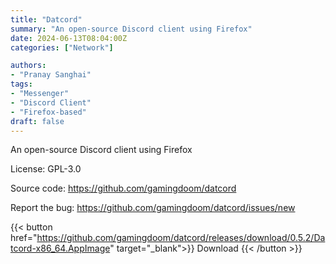 ```yaml
---
title: "Datcord"
summary: "An open-source Discord client using Firefox"
date: 2024-06-13T08:04:00Z
categories: ["Network"]

authors:
- "Pranay Sanghai"
tags:
- "Messenger"
- "Discord Client"
- "Firefox-based"
draft: false
---
```


An open-source Discord client using Firefox

License: GPL-3.0

Source code: <https://github.com/gamingdoom/datcord>

Report the bug: <https://github.com/gamingdoom/datcord/issues/new>  

{{< button href="https://github.com/gamingdoom/datcord/releases/download/0.5.2/Datcord-x86_64.AppImage" target="_blank">}}
Download
{{< /button >}}